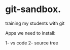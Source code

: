 # git-sandbox. 
training my students with git
 
Apps we need to install:
 
1- vs code
2- source tree             

